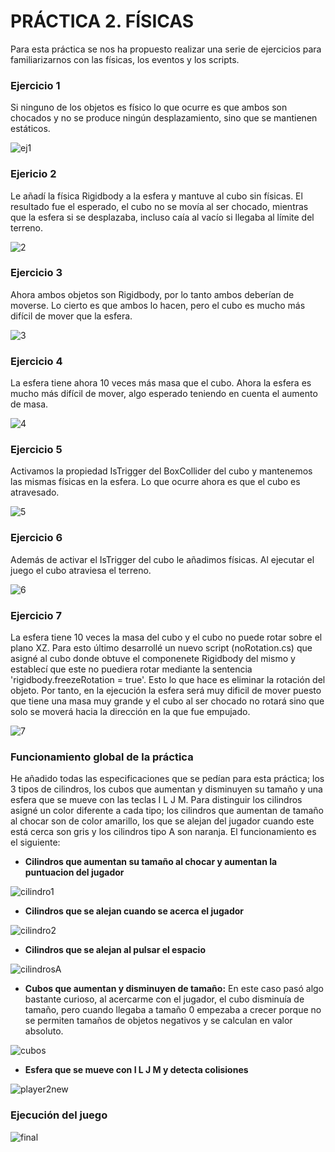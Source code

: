 # PRÁCTICA 2. FÍSICAS

Para esta práctica se nos ha propuesto realizar una serie de ejercicios para familiarizarnos con las físicas, los eventos y los scripts.

### Ejercicio 1
Si ninguno de los objetos es físico lo que ocurre es que ambos son chocados y no se produce ningún desplazamiento, sino que se mantienen estáticos.

![ej1](https://user-images.githubusercontent.com/72921642/138611847-254c5044-858a-4649-a884-ef64e49b43cc.gif)

### Ejericio 2
Le añadí la física Rigidbody a la esfera y mantuve al cubo sin físicas. El resultado fue el esperado, el cubo no se movía al ser chocado, mientras que la esfera si se desplazaba, incluso caía al vacío si llegaba al límite del terreno.

![2](https://user-images.githubusercontent.com/72921642/138611899-3d0ae5b4-197e-4a5e-816d-cfdac53bb8b0.gif)

### Ejercicio 3
Ahora ambos objetos son Rigidbody, por lo tanto ambos deberían de moverse. Lo cierto es que ambos lo hacen, pero el cubo es mucho más difícil de mover que la esfera.

![3](https://user-images.githubusercontent.com/72921642/138611928-9ffc3e22-7d09-4e9b-9f12-5175ea736a49.gif)

### Ejercicio 4
La esfera tiene ahora 10 veces más masa que el cubo. Ahora la esfera es mucho más difícil de mover, algo esperado teniendo en cuenta el aumento de masa.

![4](https://user-images.githubusercontent.com/72921642/138611976-10d66dab-58f7-4d7f-940b-06a38cc4db6d.gif)

### Ejercicio 5
Activamos la propiedad IsTrigger del BoxCollider del cubo y mantenemos las mismas físicas en la esfera. Lo que ocurre ahora es que el cubo es atravesado.

![5](https://user-images.githubusercontent.com/72921642/138612024-b1a29055-3805-4477-9537-28018018db43.gif)

### Ejercicio 6
Además de activar el IsTrigger del cubo le añadimos físicas. Al ejecutar el juego el cubo atraviesa el terreno.

![6](https://user-images.githubusercontent.com/72921642/138612082-ff29f91d-0c43-4671-a1b3-2fcddaf33808.gif)

### Ejercicio 7
La esfera tiene 10 veces la masa del cubo y el cubo no puede rotar sobre el plano XZ. Para esto último desarrollé un nuevo script (noRotation.cs) que asigné al cubo donde obtuve el componenete Rigidbody del mismo y establecí que este no puediera rotar mediante la sentencia 'rigidbody.freezeRotation = true'. Esto lo que hace es eliminar la rotación del objeto. Por tanto, en la ejecución la esfera será muy dificil de mover puesto que tiene una masa muy grande y el cubo al ser chocado no rotará sino que solo se moverá hacia la dirección en la que fue empujado.

![7](https://user-images.githubusercontent.com/72921642/138612118-004e37aa-5bd6-4f35-9881-2a9de83ee3e9.gif)

### Funcionamiento global de la práctica
He añadido todas las especificaciones que se pedían para esta práctica; los 3 tipos de cilindros, los cubos que aumentan y disminuyen su tamaño y una esfera que se mueve con las teclas I L J M. Para distinguir los cilindros asigné un color diferente a cada tipo; los cilindros que aumentan de tamaño al chocar son de color amarillo, los que se alejan del jugador cuando este está cerca son gris y los cilindros tipo A son naranja. El funcionamiento es el siguiente:

- **Cilindros que aumentan su tamaño al chocar y aumentan la puntuacion del jugador**

![cilindro1](https://user-images.githubusercontent.com/72921642/138612192-61469e2d-fcfc-46dc-8432-13fb946ea216.gif)

- **Cilindros que se alejan cuando se acerca el jugador**

![cilindro2](https://user-images.githubusercontent.com/72921642/138612277-e5852aae-a5bf-45f1-b23d-d14aa9470471.gif)

- **Cilindros que se alejan al pulsar el espacio**

![cilindrosA](https://user-images.githubusercontent.com/72921642/138729676-93e1ec3d-d58c-41dd-9982-2bc237906706.gif)

- **Cubos que aumentan y disminuyen de tamaño:** En este caso pasó algo bastante curioso, al acercarme con el jugador, el cubo disminuía de tamaño, pero cuando llegaba a tamaño 0 empezaba a crecer porque no se permiten tamaños de objetos negativos y se calculan en valor absoluto.

![cubos](https://user-images.githubusercontent.com/72921642/138612454-803a5604-5249-4584-82d5-dab37512ec6b.gif)

- **Esfera que se mueve con I L J M y detecta colisiones**

![player2new](https://user-images.githubusercontent.com/72921642/138733080-60feb25b-196f-4dea-a123-7e3afb75e2a2.gif)

### Ejecución del juego

![final](https://user-images.githubusercontent.com/72921642/138734827-8b50836a-e33e-4216-ba1c-2a168e7dd6d7.gif)

